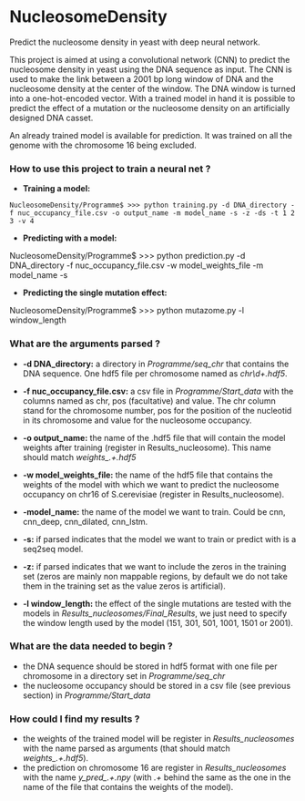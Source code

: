 # NucleosomeDensity
Predict the nucleosome density in yeast with deep neural network.

This project is aimed at using a convolutional network (CNN) to predict the nucleosome density in yeast using the DNA sequence as input. The CNN is used to make the link between a 2001 bp long window of DNA and the nucleosome density at the center of the window. The DNA window is turned into a one-hot-encoded vector. With a trained model in hand it is possible to predict the effect of a mutation or the nucleosome density on an artificially designed DNA casset.

An already trained model is available for prediction. It was trained on all the genome with the chromosome 16 being excluded. 

### How to use this project to train a neural net ?

- **Training a model:**

```NucleosomeDensity/Programme$ >>> python training.py -d DNA_directory -f nuc_occupancy_file.csv -o output_name -m model_name -s -z -ds -t 1 2 3 -v 4```

- **Predicting with a model:**

NucleosomeDensity/Programme$ >>> python prediction.py -d DNA_directory -f nuc_occupancy_file.csv -w model_weights_file -m model_name -s

- **Predicting the single mutation effect:** 

NucleosomeDensity/Programme$ >>> python mutazome.py -l window_length

### What are the arguments parsed ?

- **-d DNA_directory:** a directory in *Programme/seq_chr* that contains the DNA sequence. One hdf5 file per chromosome named as *chr\d+\.hdf5*.

- **-f nuc_occupancy_file.csv:** a csv file in *Programme/Start_data* with the columns named as chr, pos (facultative) and value. The chr column stand for the chromosome number, pos for the position of the nucleotid in its chromosome and value for the nucleosome occupancy.

- **-o output_name:** the name of the .hdf5 file that will contain the model weights after training (register in Results_nucleosome). This name should match *weights_.+\.hdf5*

- **-w model_weights_file:** the name of the hdf5 file that contains the weights of the model with which we want to predict the nucleosome occupancy on chr16 of S.cerevisiae (register in Results_nucleosome).

- **-model_name:** the name of the model we want to train. Could be cnn, cnn_deep, cnn_dilated, cnn_lstm.

- **-s:** if parsed indicates that the model we want to train or predict with is a seq2seq model.

- **-z:** if parsed indicates that we want to include the zeros in the training set (zeros are mainly non mappable regions, by default we do not take them in the training set as the value zeros is artificial).

- **-l window_length:** the effect of the single mutations are tested with the models in *Results_nucleosomes/Final_Results*, we just need to specify the window length used by the model (151, 301, 501, 1001, 1501 or 2001).

### What are the data needed to begin ?

- the DNA sequence should be stored in hdf5 format with one file per chromosome in a directory set in *Programme/seq_chr*
- the nucleosome occupancy should be stored in a csv file (see previous section) in *Programme/Start_data*

### How could I find my results ?

- the weights of the trained model will be register in *Results_nucleosomes* with the name parsed as arguments (that should match *weights_.+\.hdf5*).
- the prediction on chromosome 16 are register in *Results_nucleosomes* with the name *y_pred_.+\.npy* (with *.+* behind the same as the one in the name of the file that contains the weights of the model).
